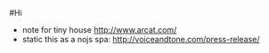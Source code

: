 #Hi

 - note for tiny house http://www.arcat.com/
 - static this as a nojs spa: http://voiceandtone.com/press-release/ 
